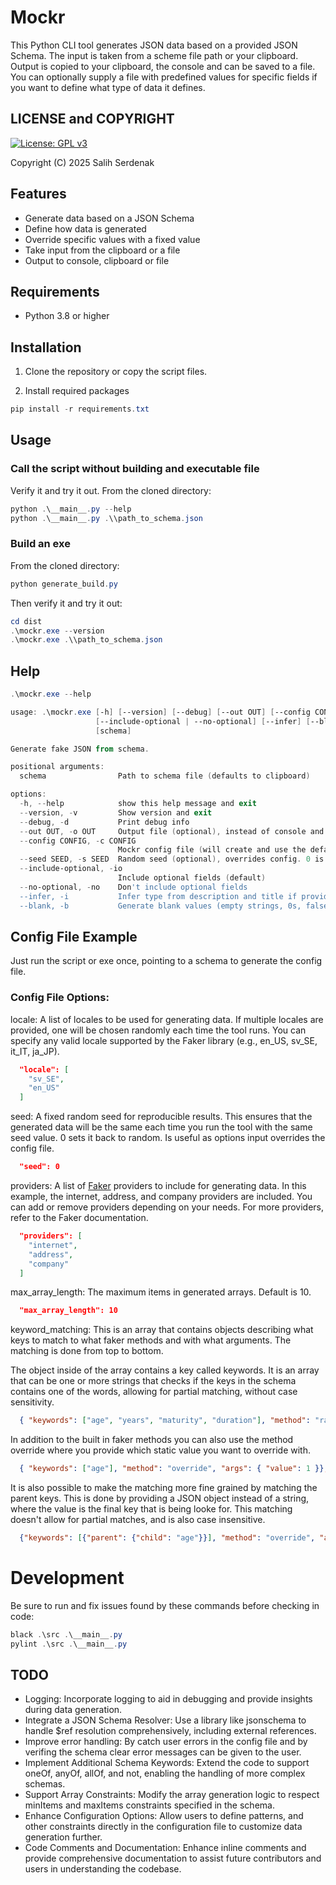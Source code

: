 <!-- Keywords: json schema, mockr, data generator, data faker, fake data, mock data, test data, synthetic data, offline, generator -->

# Mockr
This Python CLI tool generates JSON data based on a provided JSON Schema. The input is taken from a scheme file path or your clipboard. Output is copied to your clipboard, the console and can be saved to a file. You can optionally supply a file with predefined values for specific fields if you want to define what type of data it defines. 

## LICENSE and COPYRIGHT
[![License: GPL v3](https://img.shields.io/badge/License-GPLv3-blue.svg)](https://www.gnu.org/licenses/gpl-3.0)

Copyright (C) 2025 Salih Serdenak

## Features
- Generate data based on a JSON Schema
- Define how data is generated 
- Override specific values with a fixed value
- Take input from the clipboard or a file
- Output to console, clipboard or file

## Requirements
- Python 3.8 or higher

## Installation

1. Clone the repository or copy the script files.

2. Install required packages
```powershell
pip install -r requirements.txt
```
## Usage 
### Call the script without building and executable file
Verify it and try it out. From the cloned directory:
```powershell
python .\__main__.py --help
python .\__main__.py .\\path_to_schema.json
```

### Build an exe
From the cloned directory:
```powershell
python generate_build.py
```

Then verify it and try it out:
```powershell
cd dist
.\mockr.exe --version
.\mockr.exe .\\path_to_schema.json
```
## Help
```powershell
.\mockr.exe --help
```

```powershell
usage: .\mockr.exe [-h] [--version] [--debug] [--out OUT] [--config CONFIG] [--seed SEED]
                   [--include-optional | --no-optional] [--infer] [--blank]
                   [schema]

Generate fake JSON from schema.

positional arguments:
  schema                Path to schema file (defaults to clipboard)

options:
  -h, --help            show this help message and exit
  --version, -v         Show version and exit
  --debug, -d           Print debug info
  --out OUT, -o OUT     Output file (optional), instead of console and clipboard.
  --config CONFIG, -c CONFIG
                        Mockr config file (will create and use the default if no input given).
  --seed SEED, -s SEED  Random seed (optional), overrides config. 0 is random
  --include-optional, -io
                        Include optional fields (default)
  --no-optional, -no    Don't include optional fields
  --infer, -i           Infer type from description and title if provided
  --blank, -b           Generate blank values (empty strings, 0s, false, first enum, etc.)
```

## Config File Example
Just run the script or exe once, pointing to a schema to generate the config file.

### Config File Options:
locale: A list of locales to be used for generating data. If multiple locales are provided, one will be chosen randomly each time the tool runs. You can specify any valid locale supported by the Faker library (e.g., en_US, sv_SE, it_IT, ja_JP).

```json
  "locale": [
    "sv_SE", 
    "en_US"
  ]
```

seed: A fixed random seed for reproducible results. This ensures that the generated data will be the same each time you run the tool with the same seed value. 0 sets it back to random. Is useful as options input overrides the config file.

```json
  "seed": 0
```

providers: A list of [Faker](https://pypi.org/project/Faker) providers to include for generating data. In this example, the internet, address, and company providers are included. You can add or remove providers depending on your needs. For more providers, refer to the Faker documentation.

```json
  "providers": [
    "internet",
    "address",
    "company"
  ]
```

max_array_length: The maximum items in generated arrays. Default is 10.
```json
  "max_array_length": 10
```

keyword_matching: This is an array that contains objects describing what keys to match to what faker methods and with what arguments. The matching is done from top to bottom. 

The object inside of the array contains a key called keywords. It is an array that can be one or more strings that checks if the keys in the schema contains one of the words, allowing for partial matching, without case sensitivity. 

```json
  { "keywords": ["age", "years", "maturity", "duration"], "method": "random_int", "args": { "min": 0, "max": 100 }},
```

In addition to the built in faker methods you can also use the method override where you provide which static value you want to override with. 
```json
  { "keywords": ["age"], "method": "override", "args": { "value": 1 }},
```

It is also possible to make the matching more fine grained by matching the parent keys. This is done by providing a JSON object instead of a string, where the value is the final key that is being looke for. This matching doesn't allow for partial matches, and is also case insensitive.
```json
  {"keywords": [{"parent": {"child": "age"}}], "method": "override", "args": {"value": 1}},
```

# Development
Be sure to run and fix issues found by these commands before checking in code:
```powershell
black .\src .\__main__.py
pylint .\src .\__main__.py  
```

## TODO
* Logging: Incorporate logging to aid in debugging and provide insights during data generation.
* Integrate a JSON Schema Resolver: Use a library like jsonschema to handle $ref resolution comprehensively, including external references.
* Improve error handling: By catch user errors in the config file and by verifing the schema clear error messages can be given to the user.
* Implement Additional Schema Keywords: Extend the code to support oneOf, anyOf, allOf, and not, enabling the handling of more complex schemas.
* Support Array Constraints: Modify the array generation logic to respect minItems and maxItems constraints specified in the schema.
* Enhance Configuration Options: Allow users to define patterns, and other constraints directly in the configuration file to customize data generation further.
* Code Comments and Documentation: Enhance inline comments and provide comprehensive documentation to assist future contributors and users in understanding the codebase.